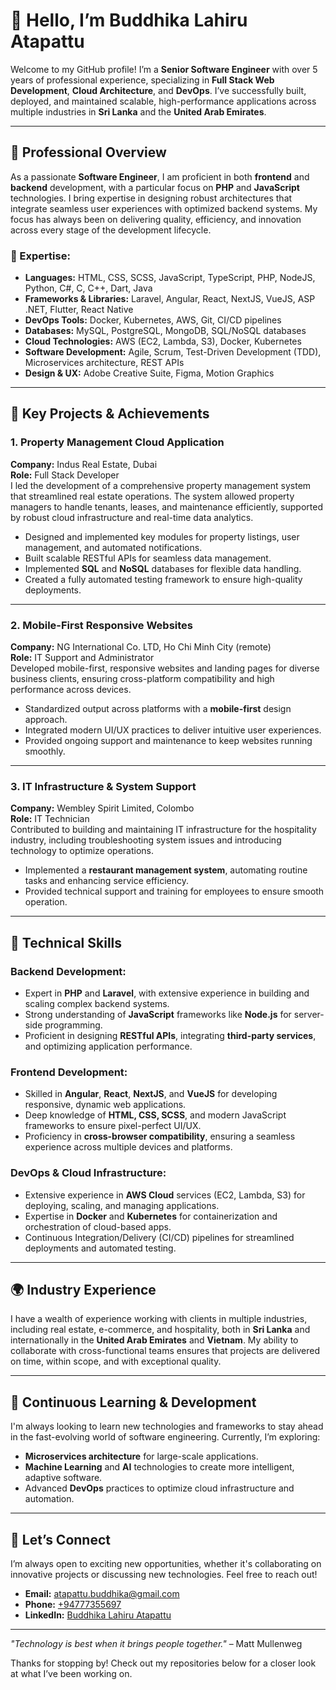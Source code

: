 # 👋 Hello, I’m Buddhika Lahiru Atapattu

Welcome to my GitHub profile! I’m a **Senior Software Engineer** with over 5 years of professional experience, specializing in **Full Stack Web Development**, **Cloud Architecture**, and **DevOps**. I’ve successfully built, deployed, and maintained scalable, high-performance applications across multiple industries in **Sri Lanka** and the **United Arab Emirates**.

---

## 💼 Professional Overview

As a passionate **Software Engineer**, I am proficient in both **frontend** and **backend** development, with a particular focus on **PHP** and **JavaScript** technologies. I bring expertise in designing robust architectures that integrate seamless user experiences with optimized backend systems. My focus has always been on delivering quality, efficiency, and innovation across every stage of the development lifecycle.

### 🚀 Expertise:
- **Languages:** HTML, CSS, SCSS, JavaScript, TypeScript, PHP, NodeJS, Python, C#, C, C++, Dart, Java
- **Frameworks & Libraries:** Laravel, Angular, React, NextJS, VueJS, ASP .NET, Flutter, React Native
- **DevOps Tools:** Docker, Kubernetes, AWS, Git, CI/CD pipelines
- **Databases:** MySQL, PostgreSQL, MongoDB, SQL/NoSQL databases
- **Cloud Technologies:** AWS (EC2, Lambda, S3), Docker, Kubernetes
- **Software Development:** Agile, Scrum, Test-Driven Development (TDD), Microservices architecture, REST APIs
- **Design & UX:** Adobe Creative Suite, Figma, Motion Graphics

---

## 🌟 Key Projects & Achievements

### **1. Property Management Cloud Application**  
**Company:** Indus Real Estate, Dubai  
**Role:** Full Stack Developer  
I led the development of a comprehensive property management system that streamlined real estate operations. The system allowed property managers to handle tenants, leases, and maintenance efficiently, supported by robust cloud infrastructure and real-time data analytics.

- Designed and implemented key modules for property listings, user management, and automated notifications.
- Built scalable RESTful APIs for seamless data management.
- Implemented **SQL** and **NoSQL** databases for flexible data handling.
- Created a fully automated testing framework to ensure high-quality deployments.

---

### **2. Mobile-First Responsive Websites**  
**Company:** NG International Co. LTD, Ho Chi Minh City (remote)  
**Role:** IT Support and Administrator  
Developed mobile-first, responsive websites and landing pages for diverse business clients, ensuring cross-platform compatibility and high performance across devices.

- Standardized output across platforms with a **mobile-first** design approach.
- Integrated modern UI/UX practices to deliver intuitive user experiences.
- Provided ongoing support and maintenance to keep websites running smoothly.

---

### **3. IT Infrastructure & System Support**  
**Company:** Wembley Spirit Limited, Colombo  
**Role:** IT Technician  
Contributed to building and maintaining IT infrastructure for the hospitality industry, including troubleshooting system issues and introducing technology to optimize operations.

- Implemented a **restaurant management system**, automating routine tasks and enhancing service efficiency.
- Provided technical support and training for employees to ensure smooth operation.

---

## 🔧 Technical Skills

### **Backend Development:**
- Expert in **PHP** and **Laravel**, with extensive experience in building and scaling complex backend systems.
- Strong understanding of **JavaScript** frameworks like **Node.js** for server-side programming.
- Proficient in designing **RESTful APIs**, integrating **third-party services**, and optimizing application performance.

### **Frontend Development:**
- Skilled in **Angular**, **React**, **NextJS**, and **VueJS** for developing responsive, dynamic web applications.
- Deep knowledge of **HTML, CSS, SCSS**, and modern JavaScript frameworks to ensure pixel-perfect UI/UX.
- Proficiency in **cross-browser compatibility**, ensuring a seamless experience across multiple devices and platforms.

### **DevOps & Cloud Infrastructure:**
- Extensive experience in **AWS Cloud** services (EC2, Lambda, S3) for deploying, scaling, and managing applications.
- Expertise in **Docker** and **Kubernetes** for containerization and orchestration of cloud-based apps.
- Continuous Integration/Delivery (CI/CD) pipelines for streamlined deployments and automated testing.

---

## 🌍 Industry Experience

I have a wealth of experience working with clients in multiple industries, including real estate, e-commerce, and hospitality, both in **Sri Lanka** and internationally in the **United Arab Emirates** and **Vietnam**. My ability to collaborate with cross-functional teams ensures that projects are delivered on time, within scope, and with exceptional quality.

---

## 🌱 Continuous Learning & Development

I'm always looking to learn new technologies and frameworks to stay ahead in the fast-evolving world of software engineering. Currently, I’m exploring:

- **Microservices architecture** for large-scale applications.
- **Machine Learning** and **AI** technologies to create more intelligent, adaptive software.
- Advanced **DevOps** practices to optimize cloud infrastructure and automation.

---

## 🤝 Let’s Connect

I’m always open to exciting new opportunities, whether it's collaborating on innovative projects or discussing new technologies. Feel free to reach out!

- **Email:** [atapattu.buddhika@gmail.com](mailto:atapattu.buddhika@gmail.com)
- **Phone:** [+94777355697](tel:+94777355697)
- **LinkedIn:** [Buddhika Lahiru Atapattu](https://www.linkedin.com/in/buddhika-lahiru-atapattu/)

---

*"Technology is best when it brings people together."* – Matt Mullenweg

Thanks for stopping by! Check out my repositories below for a closer look at what I’ve been working on.
